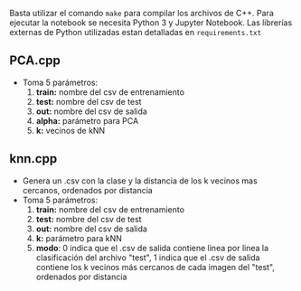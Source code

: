 Basta utilizar el comando `make` para compilar los archivos de C++. Para ejecutar la notebook se necesita Python 3 y Jupyter Notebook. Las librerías externas de Python utilizadas estan detalladas en `requirements.txt`

## PCA.cpp

- Toma 5 parámetros:
  1. **train:** nombre del csv de entrenamiento
  2. **test:** nombre del csv de test
  3. **out:** nombre del csv de salida
  4. **alpha:** parámetro para PCA
  5. **k:** vecinos de kNN

## knn.cpp

- Genera un .csv con la clase y la distancia de los k vecinos mas cercanos, ordenados por distancia
- Toma 5 parámetros:
  1. **train:** nombre del csv de entrenamiento
  2. **test:** nombre del csv de test
  3. **out:** nombre del csv de salida
  4. **k:** parámetro para kNN
  5. **modo**: 0 indica que el .csv de salida contiene linea por linea la clasificación del archivo "test", 1 indica que el .csv de salida contiene los k vecinos más cercanos de cada imagen del "test", ordenados por distancia
